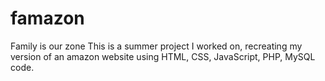 # famazon
Family is our zone
This is a summer project I worked on, recreating my version of an amazon website using HTML, CSS, JavaScript, PHP, MySQL code.

